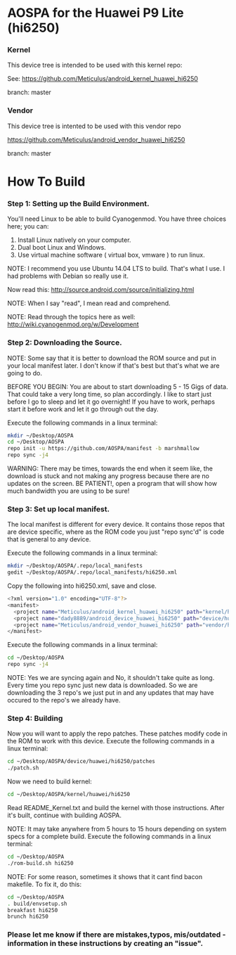 # AOSPA for the Huawei P9 Lite (hi6250)

### Kernel
This device tree is intended to be used with this kernel repo:

See: https://github.com/Meticulus/android_kernel_huawei_hi6250

branch: master
### Vendor
This device tree is intented to be used with this vendor repo

https://github.com/Meticulus/android_vendor_huawei_hi6250

branch: master
# How To Build

### Step 1: Setting up the Build Environment.

You'll need Linux to be able to build Cyanogenmod. You have three choices here; you can:

1. Install Linux natively on your computer.
2. Dual boot Linux and Windows.
3. Use virtual machine software ( virtual box, vmware ) to run linux.

NOTE: I recommend you use Ubuntu 14.04 LTS to build. That's what I use. I had problems with Debian so really use it.

Now read this: http://source.android.com/source/initializing.html

NOTE: When I say "read", I mean read and comprehend.

NOTE: Read through the topics here as well: http://wiki.cyanogenmod.org/w/Development

### Step 2: Downloading the Source.

NOTE: Some say that it is better to download the ROM source and put in your local manifest later. I don't know if that's best but that's what we are going to do.

BEFORE YOU BEGIN: You are about to start downloading 5 - 15 Gigs of data. That could take a very long time, so plan accordingly. I like to start just before I go to sleep and let it go overnight! If you have to work, perhaps start it before work and let it go through out the day.

Execute the following commands in a linux terminal:
```bash
mkdir ~/Desktop/AOSPA
cd ~/Desktop/AOSPA
repo init -u https://github.com/AOSPA/manifest -b marshmallow
repo sync -j4
```
WARNING: There may be times, towards the end when it seem like, the download is stuck and not making any progress because there are no updates on the screen. BE PATIENT!, open a program that will show how much bandwidth you are using to be sure!

### Step 3: Set up local manifest.

The local manifest is different for every device. It contains those repos that are device specific, where as the ROM code you just "repo sync'd" is code that is general to any device.

Execute the following commands in a linux terminal:
```bash
mkdir ~/Desktop/AOSPA/.repo/local_manifests
gedit ~/Desktop/AOSPA/.repo/local_manifests/hi6250.xml
```
Copy the following into hi6250.xml, save and close.
```bash
<?xml version="1.0" encoding="UTF-8"?>
<manifest>
  <project name="Meticulus/android_kernel_huawei_hi6250" path="kernel/huawei/hi6250" remote="github" revision="master"/>
  <project name="dady8889/android_device_huawei_hi6250" path="device/huawei/hi6250" remote="github" revision="aospa"/>
  <project name="Meticulus/android_vendor_huawei_hi6250" path="vendor/huawei/hi6250" remote="github" revision="master"/>
</manifest>
```

Execute the following commands in a linux terminal:
```bash
cd ~/Desktop/AOSPA
repo sync -j4
```

NOTE: Yes we are syncing again and No, it shouldn't take quite as long. Every time you repo sync just new data is downloaded. So we are downloading the 3 repo's we just put in and any updates that may have occured to the repo's we already have.

### Step 4: Building

Now you will want to apply the repo patches. These patches modify code in the ROM to work with this device.
Execute the following commands in a linux terminal:
```bash
cd ~/Desktop/AOSPA/device/huawei/hi6250/patches
./patch.sh
```

Now we need to build kernel:
```bash
cd ~/Desktop/AOSPA/kernel/huawei/hi6250
```
Read README_Kernel.txt and build the kernel with those instructions.
After it's built, continue with building AOSPA.

NOTE: It may take anywhere from 5 hours to 15 hours depending on system specs for a complete build.
Execute the following commands in a linux terminal:
```bash
cd ~/Desktop/AOSPA
./rom-build.sh hi6250
```
NOTE: For some reason, sometimes it shows that it cant find bacon makefile. To fix it, do this:
```bash
cd ~/Desktop/AOSPA
. build/envsetup.sh
breakfast hi6250
brunch hi6250
```
### Please let me know if there are mistakes,typos, mis/outdated - information in these instructions by creating an "issue".
